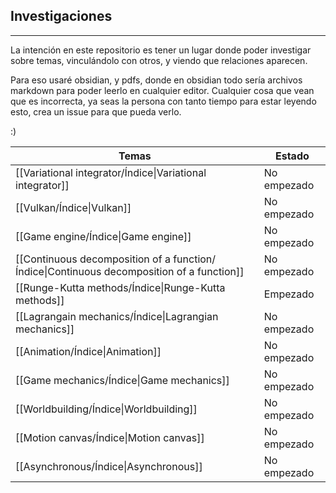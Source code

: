 ## Investigaciones
---
La intención en este repositorio es tener un lugar donde poder investigar sobre temas, vinculándolo con otros, y viendo que relaciones aparecen.

Para eso usaré obsidian, y pdfs, donde en obsidian todo sería archivos markdown para poder leerlo en cualquier editor. Cualquier cosa que vean que es incorrecta, ya seas la persona con tanto tiempo para estar leyendo esto, crea un issue para que pueda verlo.

:)

| Temas | Estado |
| --- | --- |
| [[Variational integrator/Índice\|Variational integrator]] | No empezado |
| [[Vulkan/Índice\|Vulkan]] | No empezado |
| [[Game engine/Índice\|Game engine]] | No empezado |
| [[Continuous decomposition of a function/Índice\|Continuous decomposition of a function]] | No empezado |
| [[Runge-Kutta methods/Índice\|Runge-Kutta methods]] | Empezado |
| [[Lagrangain mechanics/Índice\|Lagrangian mechanics]] | No empezado |
| [[Animation/Índice\|Animation]] | No empezado |
| [[Game mechanics/Índice\|Game mechanics]] | No empezado |
| [[Worldbuilding/Índice\|Worldbuilding]] | No empezado |
| [[Motion canvas/Índice\|Motion canvas]] | No empezado |
| [[Asynchronous/Índice\|Asynchronous]] | No empezado |
